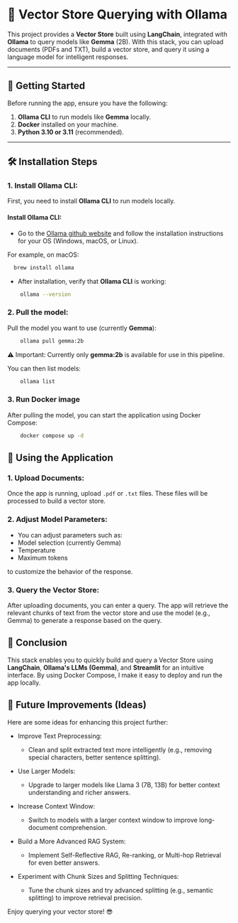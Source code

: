 # 🧠 **Vector Store Querying with Ollama**

This project provides a **Vector Store** built using **LangChain**, integrated with **Ollama** to query models like **Gemma** (2B). With this stack, you can upload documents (PDFs and TXT), build a vector store, and query it using a language model for intelligent responses. 

---

## 🚀 **Getting Started**

Before running the app, ensure you have the following:

1. **Ollama CLI** to run models like **Gemma** locally.
2. **Docker** installed on your machine.
3. **Python 3.10 or 3.11** (recommended).

---

## 🛠️ **Installation Steps**

### 1. Install **Ollama CLI**:

First, you need to install **Ollama CLI** to run models locally.

#### **Install Ollama CLI**:
- Go to the [Ollama github website](https://github.com/ollama/ollama) and follow the installation instructions for your OS (Windows, macOS, or Linux).
  
For example, on macOS:
```bash
  brew install ollama
```

- After installation, verify that **Ollama CLI** is working:
```bash
    ollama --version
```

### 2. Pull the model:
Pull the model you want to use (currently **Gemma**):
```bash
    ollama pull gemma:2b
```
⚠️ Important: Currently only **gemma:2b** is available for use in this pipeline.

You can then list models:
```bash
    ollama list
```

### 3. Run Docker image
After pulling the model, you can start the application using Docker Compose:

```bash
    docker compose up -d
```

## 🎯 Using the Application

### 1. Upload Documents:
Once the app is running, upload `.pdf` or `.txt` files. These files will be processed to build a vector store.
### 2. Adjust Model Parameters:
- You can adjust parameters such as:
- Model selection (currently Gemma)
- Temperature
- Maximum tokens

to customize the behavior of the response.
### 3. Query the Vector Store:
After uploading documents, you can enter a query. The app will retrieve the relevant chunks of text from the vector store and use the model (e.g., Gemma) to generate a response based on the query.

## 🔧 Conclusion
This stack enables you to quickly build and query a Vector Store using **LangChain**, **Ollama's LLMs (Gemma)**, and **Streamlit** for an intuitive interface. By using Docker Compose, I make it easy to deploy and run the app locally.

## 🌟 Future Improvements (Ideas)
Here are some ideas for enhancing this project further:

- Improve Text Preprocessing:

    - Clean and split extracted text more intelligently (e.g., removing special characters, better sentence splitting).

- Use Larger Models:

    - Upgrade to larger models like Llama 3 (7B, 13B) for better context understanding and richer answers.

- Increase Context Window:

    - Switch to models with a larger context window to improve long-document comprehension.

- Build a More Advanced RAG System:

    - Implement Self-Reflective RAG, Re-ranking, or Multi-hop Retrieval for even better answers.

- Experiment with Chunk Sizes and Splitting Techniques:

    - Tune the chunk sizes and try advanced splitting (e.g., semantic splitting) to improve retrieval precision.

Enjoy querying your vector store! 😎